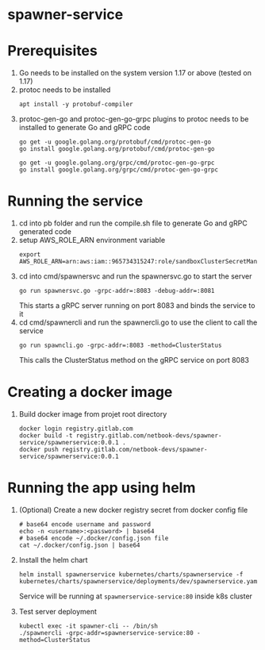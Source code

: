 # spawner-service

# Prerequisites
1. Go needs to be installed on the system version 1.17 or above (tested on 1.17)
2. protoc needs to be installed
    ```
    apt install -y protobuf-compiler
    ```
3. protoc-gen-go and protoc-gen-go-grpc plugins to protoc needs to be installed to generate Go and gRPC code
    ```
    go get -u google.golang.org/protobuf/cmd/protoc-gen-go
    go install google.golang.org/protobuf/cmd/protoc-gen-go
    
    go get -u google.golang.org/grpc/cmd/protoc-gen-go-grpc
    go install google.golang.org/grpc/cmd/protoc-gen-go-grpc
    ```

# Running the service
1. cd into pb folder and run the compile.sh file to generate Go and gRPC generated code
2. setup AWS_ROLE_ARN environment variable
    ```
    export AWS_ROLE_ARN=arn:aws:iam::965734315247:role/sandboxClusterSecretManagerRole
    ```
3. cd into cmd/spawnersvc and run the spawnersvc.go to start the server
    ```
    go run spawnersvc.go -grpc-addr=:8083 -debug-addr=:8081
    ```
    This starts a gRPC server running on port 8083 and binds the service to it
4. cd cmd/spawnercli and run the spawnercli.go to use the client to call the service
    ```
    go run spawncli.go -grpc-addr=:8083 -method=ClusterStatus
    ```
    This calls the ClusterStatus method on the gRPC service on port 8083

# Creating a docker image

1. Build docker image from projet root directory
    ```
    docker login registry.gitlab.com
    docker build -t registry.gitlab.com/netbook-devs/spawner-service/spawnerservice:0.0.1 .
    docker push registry.gitlab.com/netbook-devs/spawner-service/spawnerservice:0.0.1
    ```

# Running the app using helm

1. (Optional) Create  a new docker registry secret from docker config file
    ```
    # base64 encode username and password
    echo -n <username>:<password> | base64
    # base64 encode ~/.docker/config.json file
    cat ~/.docker/config.json | base64
    ```
1. Install the helm chart
    ```
    helm install spawnerservice kubernetes/charts/spawnerservice -f kubernetes/charts/spawnerservice/deployments/dev/spawnerservice.yaml
    ```
    Service will be running at `spawnerservice-service:80` inside k8s cluster

2. Test server deployment
    ```
    kubectl exec -it spawner-cli -- /bin/sh
    ./spawnercli -grpc-addr=spawnerservice-service:80 -method=ClusterStatus
    ```
